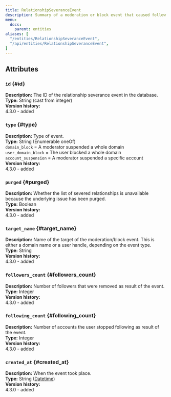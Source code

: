 ```yaml
---
title: RelationshipSeveranceEvent
description: Summary of a moderation or block event that caused follow relationships to be severed.
menu:
  docs:
    parent: entities
aliases: [
  "/entities/RelationshipSeveranceEvent",
  "/api/entities/RelationshipSeveranceEvent",
]
---
```


## Attributes

### `id` {#id}

**Description:** The ID of the relationship severance event in the database.\
**Type:** String (cast from integer)\
**Version history:**\
4.3.0 - added

### `type` {#type}

**Description:** Type of event.\
**Type:** String (Enumerable oneOf)\
`domain_block` = A moderator suspended a whole domain\
`user_domain_block` = The user blocked a whole domain\
`account_suspension` = A moderator suspended a specific account\
**Version history:**\
4.3.0 - added

### `purged` {#purged}

**Description:** Whether the list of severed relationships is unavailable because the underlying issue has been purged.\
**Type:** Boolean\
**Version history:**\
4.3.0 - added

### `target_name` {#target_name}

**Description:** Name of the target of the moderation/block event. This is either a domain name or a user handle, depending on the event type.\
**Type:** String\
**Version history:**\
4.3.0 - added

### `followers_count` {#followers_count}

**Description:** Number of followers that were removed as result of the event.\
**Type:** Integer\
**Version history:**\
4.3.0 - added

### `following_count` {#following_count}

**Description:** Number of accounts the user stopped following as result of the event.\
**Type:** Integer\
**Version history:**\
4.3.0 - added

### `created_at` {#created_at}

**Description:** When the event took place.\
**Type:** String ([Datetime](/api/datetime-format#datetime))\
**Version history:**\
4.3.0 - added
